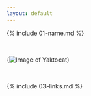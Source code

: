 ```yaml
---
layout: default
---
```


{% include 01-name.md %}

<br>

{![Image of Yaktocat](https://octodex.github.com/images/yaktocat.png)}

<br>

{% include 03-links.md %}

